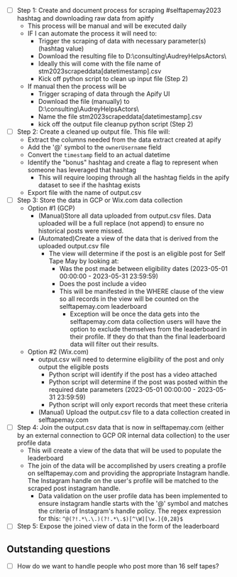 - [ ] Step 1: Create and document process for scraping #selftapemay2023 hashtag and downloading raw data from apitfy
  - This process will be manual and will be executed daily
  - IF I can automate the process it will need to:
    - Trigger the scraping of data with necessary parameter(s) (hashtag value)
    - Download the resulting file to D:\consulting\AudreyHelpsActors\
    - Ideally this will come with the file name of stm2023scrapeddata[datetimestamp].csv
    - Kick off python script to clean up input file (Step 2)
  - If manual then the process will be
    - Trigger scraping of data through the Apify UI
    - Download the file (manually) to D:\consulting\AudreyHelpsActors\
    - Name the file stm2023scrapeddata[datetimestamp].csv
    - kick off the output file cleanup python script (Step 2)
- [ ] Step 2: Create a cleaned up output file.  This file will:
  - Extract the columns needed from the data extract created at apify
  - Add the '@' symbol to the `ownerUsername` field
  - Convert the `timestamp` field to an actual datetime
  - Identify the "bonus" hashtag and create a flag to represent when someone has leveraged that hashtag
    - This will require looping through all the hashtag fields in the apify dataset to see if the hashtag exists
  - Export file with the name of output.csv
- [ ] Step 3: Store the data in GCP or Wix.com data collection
  - Option #1 (GCP)
    - (Manual)Store all data uploaded from output.csv files.  Data uploaded will be a full replace (not append) to ensure no historical posts were missed.
    - (Automated)Create a view of the data that is derived from the uploaded output.csv file
      - The view will determine if the post is an eligible post for Self Tape May by looking at:
        - Was the post made between eligibility dates (2023-05-01 00:00:00 - 2023-05-31 23:59:59)
        - Does the post include a video
        - This will be manifested in the WHERE clause of the view so all records in the view will be counted on the selftapemay.com leaderboard
          - Exception will be once the data gets into the selftapemay.com data collection users will have the option to exclude themselves from the leaderboard in their profile.  If they do that than the final leaderboard data will filter out their results.
  - Option #2 (Wix.com)
    - output.csv will need to determine eligibility of the post and only output the eligible posts
      - Python script will identify if the post has a video attached
      - Python script will determine if the post was posted within the required date parameters (2023-05-01 00:00:00 - 2023-05-31 23:59:59)
      - Python script will only export records that meet these criteria
    - (Manual) Upload the output.csv file to a data collection created in selftapemay.com
- [ ] Step 4: Join the output.csv data that is now in selftapemay.com (either by an external connection to GCP OR internal data collection) to the user profile data
  - This will create a view of the data that will be used to populate the leaderboard
  - The join of the data will be accomplished by users creating a profile on selftapemay.com and providing the appropriate Instagram handle.  The Instagram handle on the user's profile will be matched to the scraped post instagram handle.
    - Data validation on the user profile data has been implemented to ensure instagram handle starts with the '@' symbol and matches the criteria of Instagram's handle policy.  The regex expression for this: `^@(?!.*\.\.)(?!.*\.$)[^\W][\w.]{0,28}$`
- [ ] Step 5: Expose the joined view of data in the form of the leaderboard
## Outstanding questions
- [ ] How do we want to handle people who post more than 16 self tapes?
